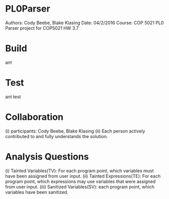 # PL0Parser
Authors: Cody Beebe, Blake Klasing
Date: 04/2/2016
Course: COP 5021
PL0 Parser project for COP5021 HW 3.7

# Build
ant

# Test
ant test

# Collaboration
(i) participants: Cody Beebe, Blake Klasing
(ii) Each person actively contributed to and fully understands the solution.

# Analysis Questions
(i) Tainted Variables(TV): For each program point, which variables must have been assigned from user input. 
(ii) Tainted Expressions(TE): For each program point, which expressions may use variables that were assigned from user input.
(iii) Sanitized Variables(SV):  each program point, which variables have been sanitized.
